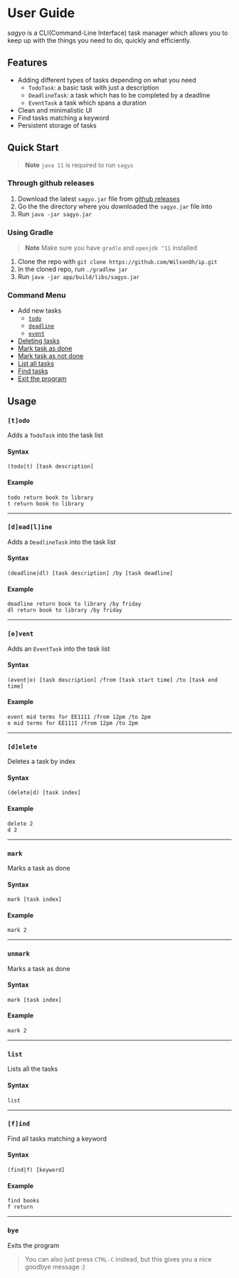 # User Guide

_sagyo_ is a CLI(Command-Line Interface) task manager which allows you to keep up with
the things you need to do, quickly and efficiently.

## Features 
* Adding different types of tasks depending on what you need
    * `TodoTask`: a basic task with just a description
    * `DeadlineTask`: a task which has to be completed by a deadline
    * `EventTask` a task which spans a duration
* Clean and minimalistic UI
* Find tasks matching a keyword
* Persistent storage of tasks

## Quick Start

> **Note**
> `java 11` is required to run `sagyo`

### Through github releases
1. Download the latest `sagyo.jar` file from [github releases](https://github.com/WilsonOh/ip/releases)
2. Go the the directory where you downloaded the `sagyo.jar` file into
3. Run `java -jar sagyo.jar`

### Using Gradle

> **Note** Make sure you have `gradle` and `openjdk ^11` installed

1. Clone the repo with `git clone https://github.com/WilsonOh/ip.git`
2. In the cloned repo, run `./gradlew jar`
3. Run `java -jar app/build/libs/sagyo.jar`

### Command Menu
* Add new tasks
    * [`todo`](#todo)
    * [`deadline`](#deadline)
    * [`event`](#event)
* [Deleting tasks](#delete)
* [Mark task as done](#mark)
* [Mark task as not done](#unmark)
* [List all tasks](#list)
* [Find tasks](#find)
* [Exit the program](#bye)

## Usage

### `[t]odo`
Adds a `TodoTask` into the task list
#### Syntax
`(todo|t) [task description]`
#### Example
`todo return book to library`<br/>
`t return book to library`

---

### `[d]ead[l]ine`
Adds a `DeadlineTask` into the task list
#### Syntax
`(deadline|dl) [task description] /by [task deadline]`
#### Example
`deadline return book to library /by friday`<br/>
`dl return book to library /by friday`

---

### `[e]vent`
Adds an `EventTask` into the task list
#### Syntax
`(event|e) [task description] /from [task start time] /to [task end time]`
#### Example
`event mid terms for EE1111 /from 12pm /to 2pm`<br/>
`e mid terms for EE1111 /from 12pm /to 2pm`

---

### `[d]elete`
Deletes a task by index
#### Syntax
`(delete|d) [task index]`
#### Example
`delete 2`<br/>
`d 2`

---

### `mark`
Marks a task as done
#### Syntax
`mark [task index]`
#### Example
`mark 2`<br/>

---

### `unmark`
Marks a task as done
#### Syntax
`mark [task index]`
#### Example
`mark 2`<br/>

---

### `list`
Lists all the tasks
#### Syntax
`list`

---

### `[f]ind`
Find all tasks matching a keyword
#### Syntax
`(find|f) [keyword]`
#### Example
`find books` <br/>
`f return`

---

### `bye`
Exits the program
> You can also just press `CTRL-C` instead, but this gives you a nice goodbye message :)
